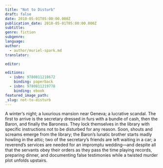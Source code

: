 ```yaml
---
title: "Not to Disturb"
draft: false
date: 2010-05-01T05:00:00.000Z
publication_date: 2010-05-01T05:00:00.000Z
subtitle:
genre: fiction
subgenre:
language:
author:
  - author/muriel-spark.md
translator:

editor:

editions:
  - isbn: 9780811218672
    binding: paperback
  - isbn: 9780811219778
    binding: ebook
featured_image_path:
_slug: not-to-disturb
---
```


A winter’s night; a luxurious mansion near Geneva; a lucrative scandal. The first to arrive is the secretary dressed in furs with a bundle of cash, then the Baron, and finally the Baroness. They lock themselves in the library with specific instructions not to be disturbed for any reason. Soon, shouts and screams emerge from the library; the Baron’s lunatic brother starts madly howling in the attic; two of the secretary’s friends are left waiting in a car; a reverend’s services are needed for an impromptu wedding—and despite all that the servants obey their orders as they pass the time playing records, preparing dinner, and documenting false testimonies while a twisted murder plot unfolds upstairs.

